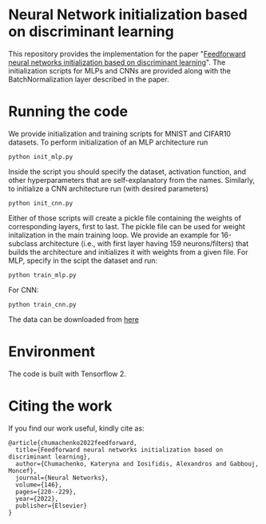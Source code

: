 # Neural Network initialization based on discriminant learning
This repository provides the implementation for the paper "[Feedforward neural networks initialization based on discriminant learning]". The initialization scripts for MLPs and CNNs are provided along with the BatchNormalization layer described in the paper.

# Running the code
We provide initialization and training scripts for MNIST and CIFAR10 datasets. To perform initialization of an MLP architecture run
```
python init_mlp.py
```
Inside the script you should specify the dataset, activation function, and other hyperparameters that are self-explanatory from the names. Similarly, to initialize a CNN architecture run (with desired parameters)
```
python init_cnn.py
```
Either of those scripts will create a pickle file containing the weights of corresponding layers, first to last. The pickle file can be used for weight initalization in the main training loop. We provide an example for 16-subclass architecture (i.e., with first layer having 159 neurons/filters) that builds the architecture and initializes it with weights from a given file. For MLP, specify in the scipt the dataset and run:
```
python train_mlp.py
```
For CNN:
```
python train_cnn.py
```
The data can be downloaded from [here]

# Environment
The code is built with Tensorflow 2. 

# Citing the work
If you find our work useful, kindly cite as:
```
@article{chumachenko2022feedforward,
  title={Feedforward neural networks initialization based on discriminant learning},
  author={Chumachenko, Kateryna and Iosifidis, Alexandros and Gabbouj, Moncef},
  journal={Neural Networks},
  volume={146},
  pages={220--229},
  year={2022},
  publisher={Elsevier}
}
```
[Feedforward neural networks initialization based on discriminant learning]: <https://www.sciencedirect.com/science/article/pii/S0893608021004482>
[here]: <https://tuni-my.sharepoint.com/:f:/g/personal/kateryna_chumachenko_tuni_fi/EuOS_M_6NspNqlXkn3WUJkwBaR7EnKVMHRskkQymDD-CUQ?e=RJ9e8Q>
